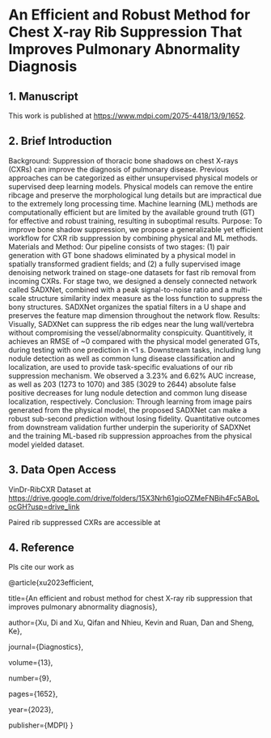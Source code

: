 # An Efficient and Robust Method for Chest X-ray Rib Suppression That Improves Pulmonary Abnormality Diagnosis

## 1. Manuscript
This work is published at https://www.mdpi.com/2075-4418/13/9/1652.

## 2. Brief Introduction
Background: Suppression of thoracic bone shadows on chest X-rays (CXRs) can improve the diagnosis of pulmonary disease. Previous approaches can be categorized as either unsupervised physical models or supervised deep learning models. Physical models can remove the entire ribcage and preserve the morphological lung details but are impractical due to the extremely long processing time. Machine learning (ML) methods are computationally efficient but are limited by the available ground truth (GT) for effective and robust training, resulting in suboptimal results. Purpose: To improve bone shadow suppression, we propose a generalizable yet efficient workflow for CXR rib suppression by combining physical and ML methods. Materials and Method: Our pipeline consists of two stages: (1) pair generation with GT bone shadows eliminated by a physical model in spatially transformed gradient fields; and (2) a fully supervised image denoising network trained on stage-one datasets for fast rib removal from incoming CXRs. For stage two, we designed a densely connected network called SADXNet, combined with a peak signal-to-noise ratio and a multi-scale structure similarity index measure as the loss function to suppress the bony structures. SADXNet organizes the spatial filters in a U shape and preserves the feature map dimension throughout the network flow. Results: Visually, SADXNet can suppress the rib edges near the lung wall/vertebra without compromising the vessel/abnormality conspicuity. Quantitively, it achieves an RMSE of ~0
 compared with the physical model generated GTs, during testing with one prediction in <1 s. Downstream tasks, including lung nodule detection as well as common lung disease classification and localization, are used to provide task-specific evaluations of our rib suppression mechanism. We observed a 3.23% and 6.62% AUC increase, as well as 203 (1273 to 1070) and 385 (3029 to 2644) absolute false positive decreases for lung nodule detection and common lung disease localization, respectively. Conclusion: Through learning from image pairs generated from the physical model, the proposed SADXNet can make a robust sub-second prediction without losing fidelity. Quantitative outcomes from downstream validation further underpin the superiority of SADXNet and the training ML-based rib suppression approaches from the physical model yielded dataset.
 
 ## 3. Data Open Access
 VinDr-RibCXR Dataset at https://drive.google.com/drive/folders/15X3Nrh61gioOZMeFNBih4Fc5ABoLocGH?usp=drive_link
 
 Paired rib suppressed CXRs are accessible at 
 
 ## 4. Reference
 Pls cite our work as 

 @article{xu2023efficient,
 
  title={An efficient and robust method for chest X-ray rib suppression that improves pulmonary abnormality diagnosis},
  
  author={Xu, Di and Xu, Qifan and Nhieu, Kevin and Ruan, Dan and Sheng, Ke},
  
  journal={Diagnostics},
  
  volume={13},
  
  number={9},
  
  pages={1652},
  
  year={2023},
  
  publisher={MDPI}
}
